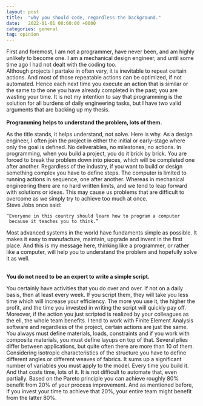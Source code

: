 ```yaml
---
layout: post
title:  "why you should code, regardless the background."
date:   2022-01-01 00:00:00 +0000
categories: general
tag: opinion
---
```

First and foremost, I am not a programmer, have never been, and am highly unlikely to become one. 
I am a mechanical design engineer, and until some time ago I had not dealt with the coding too. <br>
Although projects I partake in often vary, it is inevitable to repeat certain actions. 
And most of those repeatable actions can be optimized, if not automated. 
Hence each next time you execute an action that is similar or the same to the one you have already completed in the past; 
you are wasting your time.
It is not my intention to say that programming is the solution for all burdens of daily engineering tasks, 
but I have two valid arguments that are backing up my thesis.
<br><br>
**Programming helps to understand the problem, lots of them.**<br>

As the title stands, it helps understand, not solve. Here is why. As a design engineer, I often join the project in either the initial or early-stage where only the goal is defined. No deliverables, no milestones, no actions. In programming, when you build a project, you do it brick by brick. You are forced to break the problem down into pieces, which will be completed one after another. Regardless of the industry, if you want to build or design something complex you have to define steps. 
The computer is limited to running actions in sequence, one after another. Whereas in mechanical engineering there are no hard written limits, and we tend to leap forward with solutions or ideas. This may cause us problems that are difficult to overcome as we simply try to achieve too much at once. <br>
Steve Jobs once said: <br>
```
“Everyone in this country should learn how to program a computer
 because it teaches you to think.”
```

Most advanced systems in the world have fundaments simple as possible. It makes it easy to manufacture, maintain, upgrade and invent in the first place. And this is my message here, thinking like a programmer, or rather like a computer, will help you to understand the problem and hopefully solve it as well.
<br><br>



**You do not need to be an expert to write a simple script.**<br>

You certainly have activities that you do over and over. If not on a daily basis, then at least every week. 
If you script them, they will take you less time which will increase your efficiency. 
The more you use it, the higher the profit, and the time you invested in writing the script will quickly pay off. 
Moreover, if the action you just scripted is realized by your colleagues as the ell, the whole team benefits. 
I tend to work with Finite Element Analysis software and regardless of the project, certain actions are just the same. 
You always must define materials, loads, constraints and if you work with composite materials, 
you must define layups on top of that. Several plies differ between applications, 
but quite often there are more than 10 of them. Considering isotropic characteristics of the structure you have to 
define different angles or different weaves of fabrics. It sums up a significant number of variables you must apply 
to the model.  Every time you build it. And that costs time, lots of it.
It is not difficult to automate that, even partially. Based on the Pareto principle you can achieve roughly 80% 
benefit from 20% of your process improvement. And as mentioned before, if you invest your time to achieve that 20%, 
your entire team might benefit from the latter 80%.

